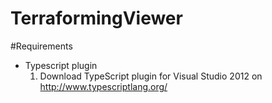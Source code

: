 TerraformingViewer
==================

#Requirements
* Typescript plugin
  1. Download TypeScript plugin for Visual Studio 2012 on http://www.typescriptlang.org/
